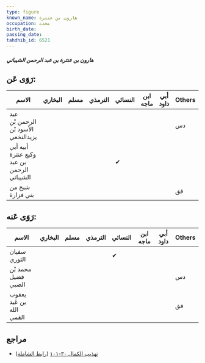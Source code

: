 ```yaml
---
type: figure
known_name: هارون بن عنترة
occupation: محدث
birth_date:
passing_date:
tahdhib_id: 6521
---
```

##### هارون بن عنترة بن عبد الرحمن الشيباني

## رَوَى عَن:
| الاسم                                      | البخاري | مسلم | الترمذي | النسائي | ابن ماجه | أبي داود | Others |
| ------------------------------------------ | ------- | ---- | ------- | ------- | -------- | -------- | ------ |
| عبد الرحمن بْن الأسود بْن يزيدالنخعي       |         |      |         |         |          |          | دس     |
| أبيه أبي وكيع عنترة بن عبد الرحمن الشيباني |         |      |         | ✔       |          |          |        |
| شيخ من بني فزارة                           |         |      |         |         |          |          | فق     |
## رَوَى عَنه:
| الاسم                    | البخاري | مسلم | الترمذي | النسائي | ابن ماجه | أبي داود | Others |
| ------------------------ | ------- | ---- | ------- | ------- | -------- | -------- | ------ |
| سفيان الثوري             |         |      |         | ✔       |          |          |        |
| محمد بْن فضيل الضبي      |         |      |         |         |          |          | دس     |
| يعقوب بن عَبد الله القمي |         |      |         |         |          |          | فق     |
## مراجع
- [تهذيب الكمال ٣٠-١٠١](obsidian://open?vault=Tahdhib-al-Kamal&file=Figures/٦٥٢١-هارون%20بن%20عنترة%20بن%20عبد%20الرحمن%20الشيباني) ([رابط الشاملة](https://shamela.ws/book/3722/16167))